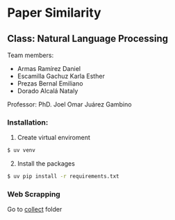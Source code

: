 # Paper Similarity

## Class: Natural Language Processing

Team members:
* Armas Ramírez Daniel
* Escamilla Gachuz Karla Esther
* Prezas Bernal Emiliano
* Dorado Alcalá Nataly

Professor:
PhD. Joel Omar Juárez Gambino

### Installation:

1. Create virtual enviroment
```bash
$ uv venv
```
2. Install the packages
```bash
$ uv pip install -r requirements.txt
```

### Web Scrapping

Go to [collect](./collect/) folder
